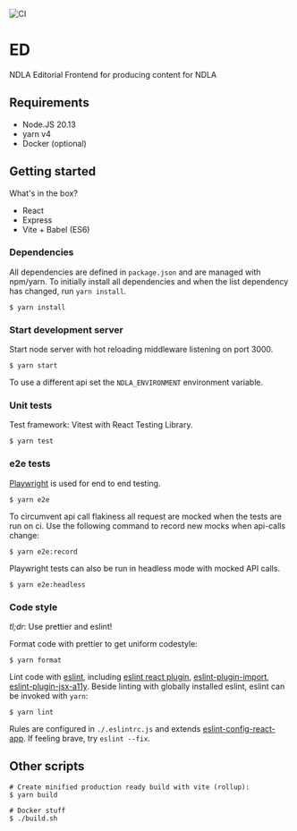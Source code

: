 ![CI](https://github.com/NDLANO/editorial-frontend/workflows/CI/badge.svg)

# ED

NDLA Editorial Frontend for producing content for NDLA

## Requirements

- Node.JS 20.13
- yarn v4
- Docker (optional)

## Getting started

What's in the box?

- React
- Express
- Vite + Babel (ES6)

### Dependencies

All dependencies are defined in `package.json` and are managed with npm/yarn. To
initially install all dependencies and when the list dependency has changed,
run `yarn install`.

```
$ yarn install
```

### Start development server

Start node server with hot reloading middleware listening on port 3000.

```
$ yarn start
```

To use a different api set the `NDLA_ENVIRONMENT` environment variable.

### Unit tests

Test framework: Vitest with React Testing Library.

```
$ yarn test
```

### e2e tests

[Playwright](https://playwright.dev/) is used for end to end testing.

```
$ yarn e2e
```

To circumvent api call flakiness all request are mocked when the tests are run on ci. Use the following command to record new mocks when api-calls change:

```
$ yarn e2e:record
```

Playwright tests can also be run in headless mode with mocked API calls.

```
$ yarn e2e:headless
```

### Code style

_tl;dr_: Use prettier and eslint!

Format code with prettier to get uniform codestyle:

```
$ yarn format
```

Lint code with [eslint](http://eslint.org/), including [eslint react plugin](https://github.com/yannickcr/eslint-plugin-react), [eslint-plugin-import](https://github.com/benmosher/eslint-plugin-import), [eslint-plugin-jsx-a11y](https://github.com/evcohen/eslint-plugin-jsx-a11y#readme).
Beside linting with globally installed eslint, eslint can be invoked with `yarn`:

```
$ yarn lint
```

Rules are configured in `./.eslintrc.js` and extends [eslint-config-react-app](https://github.com/facebook/create-react-app/tree/master/packages/eslint-config-react-app). If feeling brave, try `eslint --fix`.

## Other scripts

```
# Create minified production ready build with vite (rollup):
$ yarn build
```

```
# Docker stuff
$ ./build.sh
```
